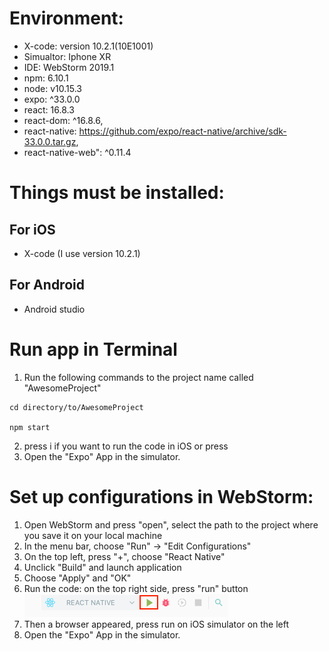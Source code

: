 # Environment:
* X-code: version 10.2.1(10E1001)
* Simualtor: Iphone XR
* IDE: WebStorm 2019.1
* npm: 6.10.1
* node: v10.15.3
* expo: ^33.0.0
* react: 16.8.3
* react-dom: ^16.8.6,
* react-native: https://github.com/expo/react-native/archive/sdk-33.0.0.tar.gz,
* react-native-web": ^0.11.4

# Things must be installed:
## For iOS
* X-code (I use version 10.2.1)
## For Android
* Android studio 

# Run app in Terminal
1. Run the following commands to the project name called "AwesomeProject"

```
cd directory/to/AwesomeProject

npm start
```
2. press i if you want to run the code in iOS or press
3. Open the "Expo" App in the simulator.

# Set up configurations in WebStorm:
1. Open WebStorm and press "open", select the path to the project where you save it on your local machine
2. In the menu bar, choose "Run" -> "Edit Configurations"
3. On the top left, press "+", choose "React Native"
4. Unclick "Build" and launch application
5. Choose "Apply" and "OK"
6. Run the code: on the top right side, press "run" button
![](./pic/1.png)
7. Then a browser appeared, press run on iOS simulator on the left
8. Open the "Expo" App in the simulator.


